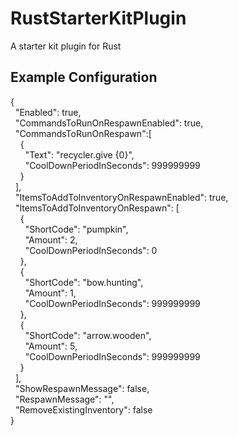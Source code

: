 # RustStarterKitPlugin
A starter kit plugin for Rust
<br>
## Example Configuration
{<br>
  &nbsp;&nbsp;"Enabled": true,<br>
  &nbsp;&nbsp;"CommandsToRunOnRespawnEnabled": true,<br>
  &nbsp;&nbsp;"CommandsToRunOnRespawn":[<br>
    &nbsp;&nbsp;&nbsp;&nbsp;{<br>
      &nbsp;&nbsp;&nbsp;&nbsp;&nbsp;&nbsp;"Text": "recycler.give {0}",<br>
      &nbsp;&nbsp;&nbsp;&nbsp;&nbsp;&nbsp;"CoolDownPeriodInSeconds": 999999999<br>
    &nbsp;&nbsp;&nbsp;&nbsp;}<br>
  &nbsp;&nbsp;],<br>
  &nbsp;&nbsp;"ItemsToAddToInventoryOnRespawnEnabled": true,<br>
  &nbsp;&nbsp;"ItemsToAddToInventoryOnRespawn": [<br>
    &nbsp;&nbsp;&nbsp;&nbsp;{<br>
      &nbsp;&nbsp;&nbsp;&nbsp;&nbsp;&nbsp;"ShortCode": "pumpkin",<br>
      &nbsp;&nbsp;&nbsp;&nbsp;&nbsp;&nbsp;"Amount": 2,<br>
      &nbsp;&nbsp;&nbsp;&nbsp;&nbsp;&nbsp;"CoolDownPeriodInSeconds": 0<br>
    &nbsp;&nbsp;&nbsp;&nbsp;},<br>
    &nbsp;&nbsp;&nbsp;&nbsp;{<br>
      &nbsp;&nbsp;&nbsp;&nbsp;&nbsp;&nbsp;"ShortCode": "bow.hunting",<br>
      &nbsp;&nbsp;&nbsp;&nbsp;&nbsp;&nbsp;"Amount": 1,<br>
      &nbsp;&nbsp;&nbsp;&nbsp;&nbsp;&nbsp;"CoolDownPeriodInSeconds": 999999999<br>
    &nbsp;&nbsp;&nbsp;&nbsp;},<br>
    &nbsp;&nbsp;&nbsp;&nbsp;{<br>
      &nbsp;&nbsp;&nbsp;&nbsp;&nbsp;&nbsp;"ShortCode": "arrow.wooden",<br>
      &nbsp;&nbsp;&nbsp;&nbsp;&nbsp;&nbsp;"Amount": 5,<br>
      &nbsp;&nbsp;&nbsp;&nbsp;&nbsp;&nbsp;"CoolDownPeriodInSeconds": 999999999<br>
    &nbsp;&nbsp;&nbsp;&nbsp;}<br>
  &nbsp;&nbsp;],<br>
  &nbsp;&nbsp;"ShowRespawnMessage": false,<br>
  &nbsp;&nbsp;"RespawnMessage": "",<br>
  &nbsp;&nbsp;"RemoveExistingInventory": false<br>
}<br>
